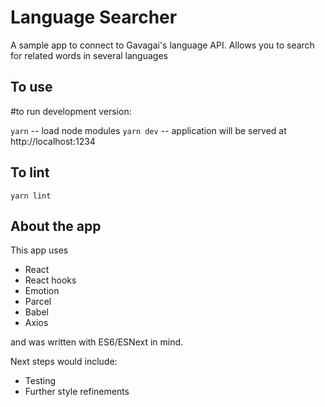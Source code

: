 # Language Searcher
A sample app to connect to Gavagai's language API.  Allows you to search for related words in several languages


## To use

#to run development version:

`yarn` -- load node modules
`yarn dev` -- application will be served at http://localhost:1234

## To lint
`yarn lint`


## About the app
This app uses
- React
- React hooks
- Emotion
- Parcel
- Babel
- Axios

and was written with ES6/ESNext in mind.

Next steps would include:
- Testing
- Further style refinements


